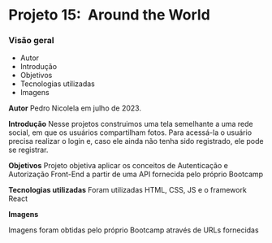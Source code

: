 # Projeto 15:  Around the World

### Visão geral

- Autor
- Introdução
- Objetivos
- Tecnologias utilizadas
- Imagens

**Autor**
Pedro Nicolela em julho de 2023.

**Introdução**
Nesse projetos construimos uma tela semelhante a uma rede social, em que os usuários compartilham fotos. Para acessá-la o usuário precisa realizar o login e, caso ele ainda não tenha sido registrado, ele pode se registrar.

**Objetivos**
Projeto objetiva aplicar os conceitos de Autenticação e Autorização Front-End a partir de uma API fornecida pelo próprio Bootcamp

**Tecnologias utilizadas**
Foram utilizadas HTML, CSS, JS e o framework React

**Imagens**

Imagens foram obtidas pelo próprio Bootcamp através de URLs fornecidas
